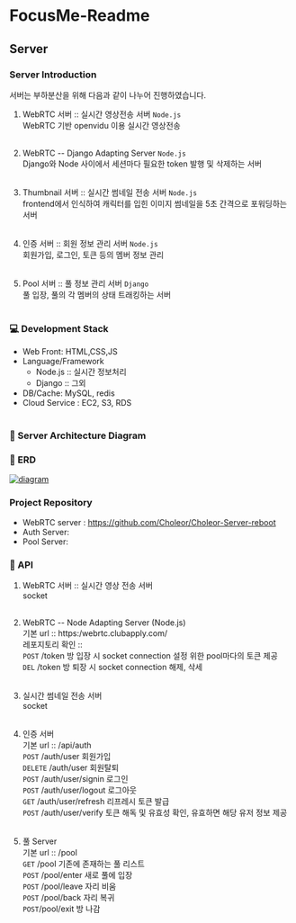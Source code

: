 # FocusMe-Readme

##  Server

### Server Introduction
서버는 부하분산을 위해 다음과 같이 나누어 진행하였습니다.

1. WebRTC 서버 :: 실시간 영상전송 서버 `Node.js`<br>
WebRTC 기반 openvidu 이용 실시간 영상전송<br><br>

2. WebRTC -- Django Adapting Server `Node.js`<br>
Django와 Node 사이에서 세션마다 필요한 token 발행 및 삭제하는 서버<br><br>

3. Thumbnail 서버 :: 실시간 썸네일 전송 서버 `Node.js`<br>
frontend에서 인식하여 캐릭터를 입힌 이미지 썸네일을 5초 간격으로 포워딩하는 서버<br><br>

4. 인증 서버 :: 회원 정보 관리 서버 `Node.js`<br>
회원가입, 로그인, 토큰 등의 멤버 정보 관리<br><br>

5. Pool 서버 :: 풀 정보 관리 서버 `Django`<br>
풀 입장, 풀의 각 멤버의 상태 트래킹하는 서버<br><br>

### 💻 Development Stack<br>
- Web Front: HTML,CSS,JS<br>
- Language/Framework<br>
  - Node.js :: 실시간 정보처리<br>
  - Django :: 그외<br>
- DB/Cache: MySQL, redis<br>
- Cloud Service : EC2, S3, RDS<br><br>


### 📌 Server Architecture Diagram<br>


### 📌 ERD
<a href=""><img src="https://i.ibb.co/JFWT8QR/diagram.png" alt="diagram" border="0"></a>

### Project Repository<br>
* WebRTC server : https://github.com/Choleor/Choleor-Server-reboot<br>
* Auth Server:
* Pool Server:

### 📌 API<br>

1. WebRTC 서버 :: 실시간 영상 전송 서버<br>
socket<br><br>

2. WebRTC -- Node Adapting Server (Node.js)<br>
기본 url :: https:/webrtc.clubapply.com/ <br>
레포지토리 확인 :: <br>
`POST` /token 방 입장 시 socket connection 설정 위한 pool마다의 토큰 제공 <br>
`DEL` /token 방 퇴장 시 socket connection 해제, 삭세<br><br>

3. 실시간 썸네일 전송 서버<br>
socket<br><br>

4. 인증 서버 <br>
기본 url :: /api/auth<br>
`POST` /auth/user 회원가입<br>
`DELETE` /auth/user 회원탈퇴<br>
`POST` /auth/user/signin 로그인<br>
`POST` /auth/user/logout 로그아웃<br>
`GET` /auth/user/refresh 리프레시 토큰 발급<br>
`POST` /auth/user/verify 토큰 해독 및 유효성 확인, 유효하면 해당 유저 정보 제공<br><br>

5. 풀 Server<br>
기본 url :: /pool<br>
`GET` /pool 기존에 존재하는 풀 리스트 <br>
`POST` /pool/enter 새로 풀에 입장<br>
`POST` /pool/leave 자리 비움<br>
`POST` /pool/back 자리 복귀<br>
`POST`/pool/exit 방 나감<br><br>

